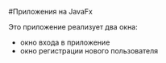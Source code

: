 #Приложения на JavaFx


Это приложение реализует два окна:
- окно входа в приложение
- окно регистрации нового пользователя

